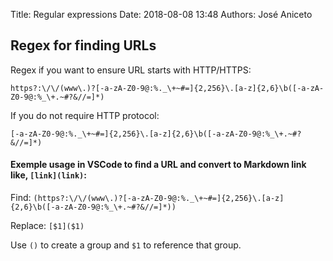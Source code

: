 Title: Regular expressions
Date: 2018-08-08 13:48
Authors: José Aniceto


## Regex for finding URLs

Regex if you want to ensure URL starts with HTTP/HTTPS:

```regex
https?:\/\/(www\.)?[-a-zA-Z0-9@:%._\+~#=]{2,256}\.[a-z]{2,6}\b([-a-zA-Z0-9@:%_\+.~#?&//=]*)
```

If you do not require HTTP protocol:

```regex
[-a-zA-Z0-9@:%._\+~#=]{2,256}\.[a-z]{2,6}\b([-a-zA-Z0-9@:%_\+.~#?&//=]*)
```

#### Exemple usage in VSCode to find a URL and convert to Markdown link like, `[link](link)`:

Find: `(https?:\/\/(www\.)?[-a-zA-Z0-9@:%._\+~#=]{2,256}\.[a-z]{2,6}\b([-a-zA-Z0-9@:%_\+.~#?&//=]*))`

Replace: `[$1]($1)`

Use `()` to create a group and `$1` to reference that group.
